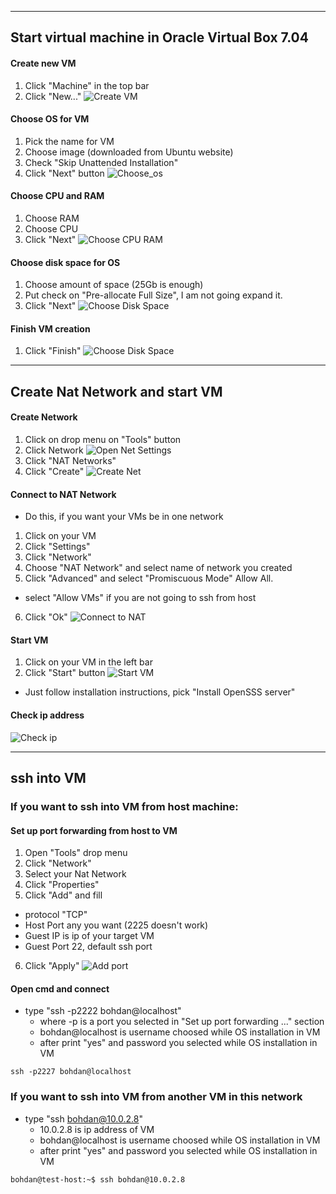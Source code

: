 ***
## Start virtual machine in Oracle Virtual Box 7.04

#### Create new VM
1) Click "Machine" in the top bar
2) Click "New..."
![Create VM](https://github.com/qqwerty222/obsidian/blob/main/VirtualBox/screenshots/create_vm.png)

#### Choose OS for VM
1) Pick the name for VM
2) Choose image (downloaded from Ubuntu website)
3) Check "Skip Unattended Installation"
4) Click "Next" button
![Choose_os](https://github.com/qqwerty222/obsidian/blob/main/VirtualBox/screenshots/choose_os.png)

#### Choose CPU and RAM 
1) Choose RAM
2) Choose CPU
3) Click "Next"
![Choose CPU RAM](https://github.com/qqwerty222/obsidian/blob/main/VirtualBox/screenshots/choose_cpu_ram.png)

#### Choose disk space for OS
1) Choose amount of space (25Gb is enough)
2) Put check on "Pre-allocate Full Size", I am not going expand it.
3) Click "Next"
![Choose Disk Space](https://github.com/qqwerty222/obsidian/blob/main/VirtualBox/screenshots/choose_space.png)

#### Finish VM creation
1) Click "Finish"
![Choose Disk Space](https://github.com/qqwerty222/obsidian/blob/main/VirtualBox/screenshots/choose_space.png)

***
## Create Nat Network and start VM

#### Create Network
1) Click on drop menu on "Tools" button
2) Click Network
![Open Net Settings](https://github.com/qqwerty222/obsidian/blob/main/VirtualBox/screenshots/open_networks.png)
1) Click "NAT Networks" 
2) Click "Create"
![Create Net](https://github.com/qqwerty222/obsidian/blob/main/VirtualBox/screenshots/create_net.png)

#### Connect to NAT Network
- Do this, if you want your VMs be in one network
1) Click on your VM
2) Click "Settings"
3) Click "Network"
4) Choose "NAT Network" and select name of network you created
5) Click "Advanced" and select "Promiscuous Mode" Allow All.
- select "Allow VMs" if you are not going to ssh from host
6) Click "Ok"
![Connect to NAT](https://github.com/qqwerty222/obsidian/blob/main/VirtualBox/screenshots/connect_to_nat.png)

#### Start VM
1) Click on your VM in the left bar
2) Click "Start" button
![Start VM](https://github.com/qqwerty222/obsidian/blob/main/VirtualBox/screenshots/start_vm%20.png)
- Just follow installation instructions, pick "Install OpenSSS server"

#### Check ip address
![Check ip](https://github.com/qqwerty222/obsidian/blob/main/VirtualBox/screenshots/check_ipv4.png)

***
## ssh into VM

### If you want to ssh into VM from host machine:

#### Set up port forwarding from host to VM
1) Open "Tools" drop menu
2) Click "Network"
3) Select your Nat Network
4) Click "Properties"
5) Click "Add" and fill 
- protocol "TCP" 
- Host Port any you want (2225 doesn't work)
- Guest IP is ip of your target VM
- Guest Port 22, default ssh port
6) Click "Apply"
![Add port](https://github.com/qqwerty222/obsidian/blob/main/VirtualBox/screenshots/add_port.png)

#### Open cmd and connect
- type "ssh -p2222 bohdan@localhost" 
	- where -p is a port you selected in "Set up port forwarding ..." section
	- bohdan@localhost is username choosed while OS installation in VM
	- after print "yes" and password you selected while OS installation in VM
```
ssh -p2227 bohdan@localhost
```

### If you want to ssh into VM from another VM in this network

- type "ssh bohdan@10.0.2.8"
	- 10.0.2.8 is ip address of VM
	- bohdan@localhost is username choosed while OS installation in VM
	- after print "yes" and password you selected while OS installation in VM
```
bohdan@test-host:~$ ssh bohdan@10.0.2.8
```



